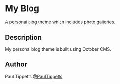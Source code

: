 # My Blog

A personal blog theme which includes photo galleries. 

## Description

My personal blog theme is built using October CMS.

## Author

Paul Tippetts 
[@PaulTippetts](https://twitter.com/PaulTippetts)
